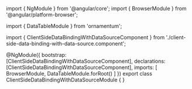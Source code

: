 import { NgModule } from '@angular/core';
import { BrowserModule } from '@angular/platform-browser';
  
import { DataTableModule } from 'ornamentum';
  
import { ClientSideDataBindingWithDataSourceComponent } from './client-side-data-binding-with-data-source.component';

@NgModule({
 bootstrap: [ClientSideDataBindingWithDataSourceComponent],
 declarations: [ClientSideDataBindingWithDataSourceComponent],
 imports: [
    BrowserModule, 
    DataTableModule.forRoot()
  ]
})
export class ClientSideDataBindingWithDataSourceModule {
}
